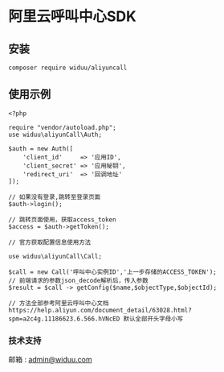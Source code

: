 # 阿里云呼叫中心SDK


## 安装

    composer require widuu/aliyuncall 
    
## 使用示例

    
    <?php
        
    require "vendor/autoload.php";
    use widuu\aliyunCall\Auth;
    
    $auth = new Auth([
    	'client_id'		=> '应用ID',
    	'client_secret' => '应用秘钥',
    	'redirect_uri'  => '回调地址'
    ]); 
    
    // 如果没有登录,跳转至登录页面
    $auth->login();
    
    // 跳转页面使用，获取access_token
    $access = $auth->getToken();
    
    // 官方获取配置信息使用方法
    
    use widuu\aliyunCall\Call;
    
    $call = new Call('呼叫中心实例ID','上一步存储的ACCESS_TOKEN');
	// 前端请求的参数json_decode解析后，传入参数
    $result = $call -> getConfig($name,$objectType,$objectId);
    
    // 方法全部参考阿里云呼叫中心文档 https://help.aliyun.com/document_detail/63028.html?spm=a2c4g.11186623.6.566.hVNcED 默认全部开头字母小写
    

### 技术支持

邮箱 : admin@widuu.com
